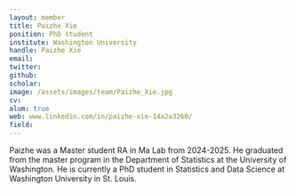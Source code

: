 ```yaml
---
layout: member
title: Paizhe Xie
position: PhD student
institute: Washington University
handle: Paizhe Xie
email: 
twitter: 
github: 
scholar: 
image: /assets/images/team/Paizhe_Xie.jpg
cv: 
alum: true
web: www.linkedin.com/in/paizhe-xie-14a2a3260/
field: 
---
```


Paizhe was a Master student RA in Ma Lab from 2024-2025. He graduated from the master program in the Department of Statistics at the University of Washington. He is currently a PhD student in Statistics and Data Science at Washington University in St. Louis. 



